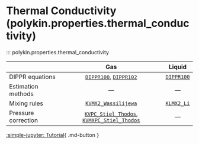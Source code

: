 # Thermal Conductivity (polykin.properties.thermal_conductivity)

::: polykin.properties.thermal_conductivity

|                     |                     Gas                                                                      |        Liquid             |
|---------------------|:--------------------------------------------------------------------------------------------:|:-------------------------:|
| DIPPR equations     | [`DIPPR100`](../equations/index.md#polykin.properties.equations.dippr.DIPPR100), [`DIPPR102`](../equations/index.md#polykin.properties.equations.dippr.DIPPR102)                           | [`DIPPR100`](../equations/index.md#polykin.properties.equations.dippr.DIPPR100)  |
| Estimation methods  |                      —                                                                       |      —                    |
| Mixing rules        |  [`KVMX2_Wassilijewa`](KVMX2_Wassilijewa.md)                                                 | [`KLMX2_Li`](KLMX2_Li.md) |
| Pressure correction | [`KVPC_Stiel_Thodos`](KVPC_Stiel_Thodos.md), [`KVMXPC_Stiel_Thodos`](KVMXPC_Stiel_Thodos.md) |      —                    |

[:simple-jupyter: Tutorial](../../../tutorials/thermal_conductivity){ .md-button }
